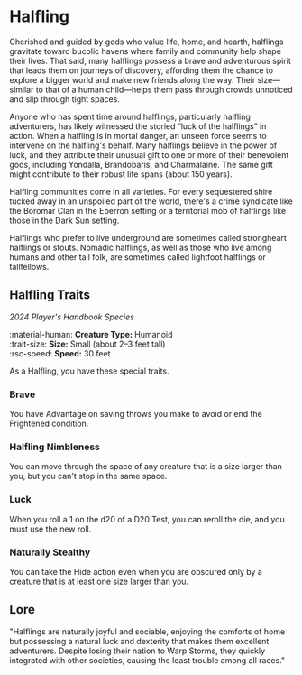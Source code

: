 # Halfling

Cherished and guided by gods who value life, home, and hearth, halflings gravitate toward bucolic havens where family and community help shape their lives. That said, many halflings possess a brave and adventurous spirit that leads them on journeys of discovery, affording them the chance to explore a bigger world and make new friends along the way. Their size—similar to that of a human child—helps them pass through crowds unnoticed and slip through tight spaces.

Anyone who has spent time around halflings, particularly halfling adventurers, has likely witnessed the storied “luck of the halflings” in action. When a halfling is in mortal danger, an unseen force seems to intervene on the halfling's behalf. Many halflings believe in the power of luck, and they attribute their unusual gift to one or more of their benevolent gods, including Yondalla, Brandobaris, and Charmalaine. The same gift might contribute to their robust life spans (about 150 years).

Halfling communities come in all varieties. For every sequestered shire tucked away in an unspoiled part of the world, there's a crime syndicate like the Boromar Clan in the Eberron setting or a territorial mob of halflings like those in the Dark Sun setting.

Halflings who prefer to live underground are sometimes called strongheart halflings or stouts. Nomadic halflings, as well as those who live among humans and other tall folk, are sometimes called lightfoot halflings or tallfellows.

## Halfling Traits

*2024 Player's Handbook Species*

:material-human: **Creature Type:** Humanoid  
:trait-size: **Size:** Small (about 2–3 feet tall)  
:rsc-speed: **Speed:** 30 feet

As a Halfling, you have these special traits.

### Brave

You have Advantage on saving throws you make to avoid or end the Frightened condition.

### Halfling Nimbleness

You can move through the space of any creature that is a size larger than you, but you can't stop in the same space.

### Luck

When you roll a 1 on the d20 of a D20 Test, you can reroll the die, and you must use the new roll.

### Naturally Stealthy

You can take the Hide action even when you are obscured only by a creature that is at least one size larger than you.

## Lore

"Halflings are naturally joyful and sociable, enjoying the comforts of home but possessing a natural luck and dexterity that makes them excellent adventurers. Despite losing their nation to Warp Storms, they quickly integrated with other societies, causing the least trouble among all races."